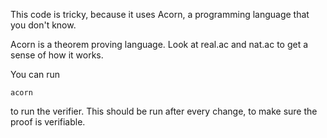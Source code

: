 This code is tricky, because it uses Acorn, a programming language that you don't know.

Acorn is a theorem proving language. Look at real.ac and nat.ac to get a sense of how it works.

You can run

```
acorn
```

to run the verifier. This should be run after every change, to make sure the proof is verifiable.
